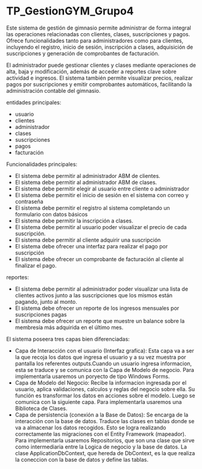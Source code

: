 # TP_GestionGYM_Grupo4
Este sistema de gestión de gimnasio permite administrar de forma integral las operaciones relacionadas con clientes, clases, suscripciones y pagos. Ofrece funcionalidades tanto para administradores como para clientes, incluyendo el registro, inicio de sesión, inscripción a clases, adquisición de suscripciones y generación de comprobantes de facturación.

El administrador puede gestionar clientes y clases mediante operaciones de alta, baja y modificación, además de acceder a reportes clave sobre actividad e ingresos. El sistema también permite visualizar precios, realizar pagos por suscripciones y emitir comprobantes automáticos, facilitando la administración contable del gimnasio.


entidades principales:
- usuario
- clientes
- administrador
- clases
- suscripciones
- pagos
- facturación

Funcionalidades principales:
- El sistema debe permitir al administrador ABM de clientes.
- El sistema debe permitir al administrador ABM de clases.
- El sistema debe permitir elegir al usuario entre cliente o administrador
- El sistema debe permitir el inicio de sesión en el sistema con correo y contraseña
- El sistema debe permitir el registro al sistema completando un formulario con datos básicos
- El sistema debe permitir la inscripción a clases.
- El sistema debe permitir al usuario poder visualizar el precio de cada suscripción.
- El sistema debe permitir al cliente adquirir una suscripción
- El sistema debe ofrecer una interfaz para realizar el pago por suscripción
- El sistema debe ofrecer un comprobante de facturación al cliente al finalizar el pago.

reportes:
- El sistema debe permitir al administrador poder visualizar una lista de clientes activos junto a las suscripciones que los mismos están pagando, junto al monto. 
- El sistema debe ofrecer un reporte de los ingresos mensuales por suscripciones pagas
- El sistema debe ofrecer un reporte que muestre un balance sobre la membresía más adquirida en el último mes.

El sistema poseera tres capas bien diferenciadas: 
- Capa de Interacción con el usuario (Interfaz grafica): Esta capa va a ser la que recoja los datos que ingresa el usuario y a su vez muestra por pantalla los referentes outputs.Cuando un usuario ingresa informacion, esta se traduce y se comunica con la Capa de Modelo de negocio. Para implementarla usaremos un poryecto de tipo Windows Forms.
- Capa de Modelo del Negocio: Recibe la informacion ingresada por el usuario, aplica validaciones, calculos y reglas del negocio sobre ella. Su función es transformar los datos en acciones sobre el modelo. Luego se comunica con la siguiente capa. Para implementarla usaremos una Biblioteca de Clases.
- Capa de persistencia (conexión a la Base de Datos): Se encarga de la interacción con la base de datos. Traduce las clases en tablas donde se va a almacenar los datos recogidos. Esto se logra realizando correctamente las migraciones con el Entity Framework (mapeador). Para implementarla usaremos Repositorios, que son una clase que sirve como intermediaria entre la Logica de negocio y la base de datos. La clase ApplicationDbContext, que hereda de DbContext, es la que realiza la coneccion con la base de datos y define las tablas. 
